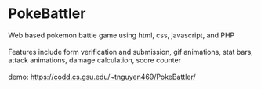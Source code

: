 # PokeBattler

Web based pokemon battle game using html, css, javascript, and PHP
<br/><br/>
Features include form verification and submission, gif animations, stat bars, attack animations, damage calculation, score counter 
<br/><br/>
demo: https://codd.cs.gsu.edu/~tnguyen469/PokeBattler/
